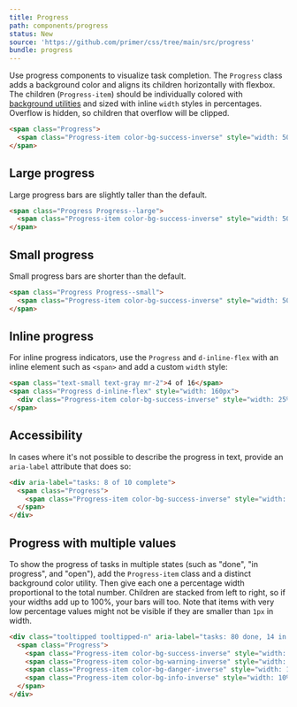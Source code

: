 ```yaml
---
title: Progress
path: components/progress
status: New
source: 'https://github.com/primer/css/tree/main/src/progress'
bundle: progress
---
```


Use progress components to visualize task completion. The `Progress` class adds a background color and aligns its children horizontally with flexbox. The children (`Progress-item`) should be individually colored with [background utilities](/utilities/colors#background-colors) and sized with inline `width` styles in percentages. Overflow is hidden, so children that overflow will be clipped.

```html live
<span class="Progress">
  <span class="Progress-item color-bg-success-inverse" style="width: 50%;"></span>
</span>
```

## Large progress

Large progress bars are slightly taller than the default.

```html live
<span class="Progress Progress--large">
  <span class="Progress-item color-bg-success-inverse" style="width: 50%;"></span>
</span>
```

## Small progress

Small progress bars are shorter than the default.

```html live
<span class="Progress Progress--small">
  <span class="Progress-item color-bg-success-inverse" style="width: 50%;"></span>
</span>
```

## Inline progress

For inline progress indicators, use the `Progress` and `d-inline-flex` with an inline element such as `<span>` and add a custom `width` style:

```html live
<span class="text-small text-gray mr-2">4 of 16</span>
<span class="Progress d-inline-flex" style="width: 160px">
  <div class="Progress-item color-bg-success-inverse" style="width: 25%"></div>
</span>
```

## Accessibility

In cases where it's not possible to describe the progress in text, provide an `aria-label` attribute that does so:

```html live
<div aria-label="tasks: 8 of 10 complete">
  <span class="Progress">
    <span class="Progress-item color-bg-success-inverse" style="width: 80%;"></span>
  </span>
</div>
```

## Progress with multiple values

To show the progress of tasks in multiple states (such as "done", "in progress", and "open"), add the `Progress-item` class and a distinct background color utility. Then give each one a percentage width proportional to the total number. Children are stacked from left to right, so if your widths add up to 100%, your bars will too. Note that items with very low percentage values might not be visible if they are smaller than `1px` in width.

```html live
<div class="tooltipped tooltipped-n" aria-label="tasks: 80 done, 14 in progress, 6 open">
  <span class="Progress">
    <span class="Progress-item color-bg-success-inverse" style="width: 50%;"></span>
    <span class="Progress-item color-bg-warning-inverse" style="width: 25%;"></span>
    <span class="Progress-item color-bg-danger-inverse" style="width: 15%;"></span>
    <span class="Progress-item color-bg-info-inverse" style="width: 10%;"></span>
  </span>
</div>
```
